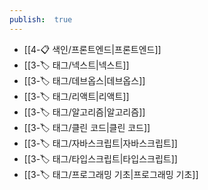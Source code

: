 ```yaml
---
publish:  true
---
```


- [[4-📋 색인/프론트엔드\|프론트엔드]]
- [[3-🏷️ 태그/넥스트\|넥스트]]
- [[3-🏷️ 태그/데브옵스\|데브옵스]]
- [[3-🏷️ 태그/리액트\|리액트]]
- [[3-🏷️ 태그/알고리즘\|알고리즘]]
- [[3-🏷️ 태그/클린 코드\|클린 코드]]
- [[3-🏷️ 태그/자바스크립트\|자바스크립트]]
- [[3-🏷️ 태그/타입스크립트\|타입스크립트]]
- [[3-🏷️ 태그/프로그래밍 기초\|프로그래밍 기초]]

